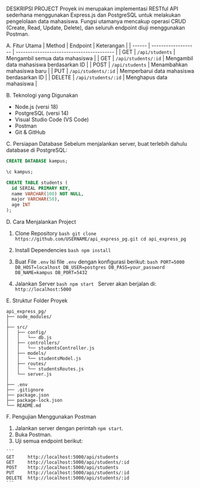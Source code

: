 DESKRIPSI PROJECT
Proyek ini merupakan implementasi RESTful API sederhana menggunakan Express.js dan PostgreSQL untuk melakukan pengelolaan data mahasiswa.
Fungsi utamanya mencakup operasi CRUD (Create, Read, Update, Delete), dan seluruh endpoint diuji menggunakan Postman.

A. Fitur Utama
  | Method | Endpoint            | Keterangan                                |
  | ------ | ------------------- | ----------------------------------------- |
  | GET    | `/api/students`     | Mengambil semua data mahasiswa            |
  | GET    | `/api/students/:id` | Mengambil data mahasiswa berdasarkan ID   |
  | POST   | `/api/students`     | Menambahkan mahasiswa baru                |
  | PUT    | `/api/students/:id` | Memperbarui data mahasiswa berdasarkan ID |
  | DELETE | `/api/students/:id` | Menghapus data mahasiswa                  |

B. Teknologi yang Digunakan
  - Node.js (versi 18)
  - PostgreSQL (versi 14)
  - Visual Studio Code (VS Code)
  - Postman
  - Git & GitHub

C. Persiapan Database
  Sebelum menjalankan server, buat terlebih dahulu database di PostgreSQL:
  ```sql
  CREATE DATABASE kampus;
  
  \c kampus;
  
  CREATE TABLE students (
    id SERIAL PRIMARY KEY,
    name VARCHAR(100) NOT NULL,
    major VARCHAR(50),
    age INT
  );
  ```

D. Cara Menjalankan Project
  1. Clone Repository
    ```bash
    git clone https://github.com/USERNAME/api_express_pg.git
    cd api_express_pg
    ```
  2. Install Dependencies
    ```bash
    npm install
    ```
  3. Buat File `.env`
    Isi file `.env` dengan konfigurasi berikut:
    ```bash
    PORT=5000
    DB_HOST=localhost
    DB_USER=postgres
    DB_PASS=your_password
    DB_NAME=kampus
    DB_PORT=5432
    ```
  
  4. Jalankan Server
    ```bash
    npm start
    ```
    Server akan berjalan di:
    `http://localhost:5000`

E. Struktur Folder Proyek
```
api_express_pg/
├── node_modules/
│
├── src/
│   ├── config/
│   │   └── db.js
│   ├── controllers/
│   │   └── studentsController.js
│   ├── models/
│   │   └── studentsModel.js
│   ├── routes/
│   │   └── studentsRoutes.js
│   └── server.js
│
├── .env
├── .gitignore
├── package.json
├── package-lock.json
└── README.md
```

F. Pengujian Menggunakan Postman
  1. Jalankan server dengan perintah `npm start`.
  2. Buka Postman.
  3. Uji semua endpoint berikut:
     
    ```
    GET     http://localhost:5000/api/students
    GET     http://localhost:5000/api/students/:id
    POST    http://localhost:5000/api/students
    PUT     http://localhost:5000/api/students/:id
    DELETE  http://localhost:5000/api/students/:id
    ```


